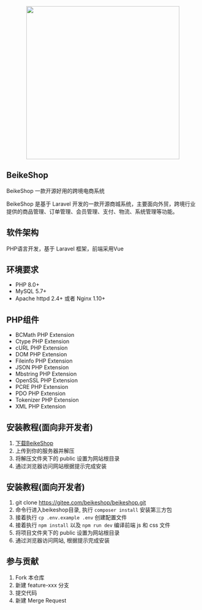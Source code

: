 <p align="center"><a href="https://www.beikeshop.com/" target="_blank"><img src="https://www.beikeshop.com/image/beike.svg" width="400"></a></p>

## BeikeShop

BeikeShop 一款开源好用的跨境电商系统

BeikeShop 是基于 Laravel 开发的一款开源商城系统，主要面向外贸，跨境行业提供的商品管理、订单管理、会员管理、支付、物流、系统管理等功能。


## 软件架构
PHP语言开发，基于 Laravel 框架，前端采用Vue

## 环境要求
- PHP 8.0+
- MySQL 5.7+
- Apache httpd 2.4+ 或者 Nginx 1.10+

## PHP组件
- BCMath PHP Extension
- Ctype PHP Extension
- cURL PHP Extension
- DOM PHP Extension
- Fileinfo PHP Extension
- JSON PHP Extension 
- Mbstring PHP Extension
- OpenSSL PHP Extension
- PCRE PHP Extension
- PDO PHP Extension
- Tokenizer PHP Extension
- XML PHP Extension


## 安装教程(面向非开发者)
1. <a href="https://www.beikeshop.com/download" target="_blank">下载BeikeShop</a>
1. 上传到你的服务器并解压
1. 将解压文件夹下的 public 设置为网站根目录
1. 通过浏览器访问网站根据提示完成安装

## 安装教程(面向开发者)
1. git clone https://gitee.com/beikeshop/beikeshop.git
1. 命令行进入beikeshop目录, 执行 `composer install` 安装第三方包
1. 接着执行 `cp .env.example .env` 创建配置文件
1. 接着执行 `npm install` 以及 `npm run dev` 编译前端 js 和 css 文件
1. 将项目文件夹下的 public 设置为网站根目录
1. 通过浏览器访问网站, 根据提示完成安装

## 参与贡献
1. Fork 本仓库
1. 新建 feature-xxx 分支
1. 提交代码
1. 新建 Merge Request
